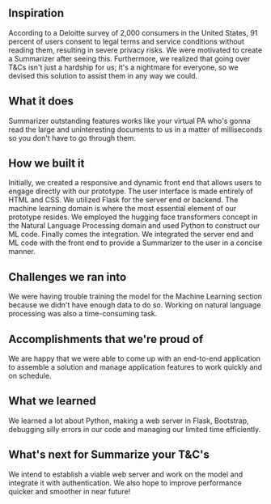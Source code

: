 ## Inspiration
According to a Deloitte survey of 2,000 consumers in the United States, 91 percent of users consent to legal terms and service conditions without reading them, resulting in severe privacy risks. We were motivated to create a Summarizer after seeing this. Furthermore, we realized that going over T&Cs isn't just a hardship for us; it's a nightmare for everyone, so we devised this solution to assist them in any way we could.

## What it does
Summarizer outstanding features works like your virtual PA who's gonna read the large and uninteresting documents to us in a matter of milliseconds so you don't have to go through them. 

## How we built it
Initially, we created a responsive and dynamic front end that allows users to engage directly with our prototype. The user interface is made entirely of HTML and CSS. We utilized Flask for the server end or backend. The machine learning domain is where the most essential element of our prototype resides. We employed the hugging face transformers concept in the Natural Language Processing domain and used Python to construct our ML code. Finally comes the integration. We integrated the server end and ML code with the front end to provide a Summarizer to the user in a concise manner.

## Challenges we ran into
We were having trouble training the model for the Machine Learning section because we didn't have enough data to do so. Working on natural language processing was also a time-consuming task.

## Accomplishments that we're proud of
We are happy that we were able to come up with an end-to-end application to assemble a solution and manage application features to work quickly and on schedule.

## What we learned
We learned a lot about Python, making a web server in Flask, Bootstrap, debugging silly errors in our code and managing our limited time efficiently.

## What's next for Summarize your T&C's
We intend to establish a viable web server and work on the model and integrate it with authentication. We also hope to improve performance quicker and smoother in near future!
